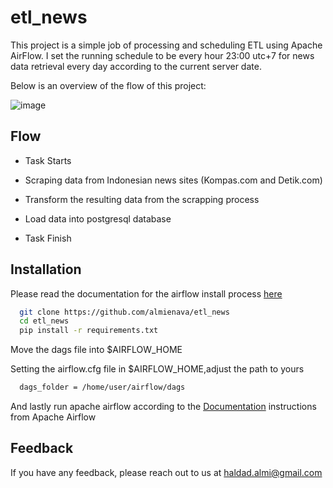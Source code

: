 # etl_news
This project is a simple job of processing and scheduling ETL using Apache AirFlow. I set the running schedule to be every hour 23:00 utc+7 for news data retrieval every day according to the current server date.

Below is an overview of the flow of this project:

![image](https://github.com/almienava/etl_news/assets/61896664/20df195b-12cb-4416-a246-ebe2930d68bc)

## Flow

- Task Starts

- Scraping data from Indonesian news sites (Kompas.com and Detik.com)

- Transform the resulting data from the scrapping process

- Load data into postgresql database

- Task Finish


## Installation

Please read the documentation for the airflow install process [here](https://airflow.apache.org/docs/apache-airflow/stable/installation/index.html)

```bash
  git clone https://github.com/almienava/etl_news
  cd etl_news
  pip install -r requirements.txt
```
Move the dags file into $AIRFLOW_HOME

Setting the airflow.cfg file in $AIRFLOW_HOME,adjust the path to yours
```bash
  dags_folder = /home/user/airflow/dags
```
And lastly run apache airflow according to the [Documentation](https://airflow.apache.org/docs/) instructions from Apache Airflow


## Feedback

If you have any feedback, please reach out to us at haldad.almi@gmail.com

